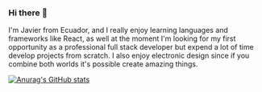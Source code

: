 ### Hi there :wave:

I'm Javier from Ecuador, and I really enjoy learning languages and frameworks like React, as well at the moment I'm looking for my first opportunity as a professional full stack developer but expend a lot of time develop projects from scratch. I also enjoy electronic design since if you combine both worlds it's possible create amazing things.

[![Anurag's GitHub stats](https://github-readme-stats.vercel.app/api?username=javillegasna)](https://github.com/anuraghazra/github-readme-stats)
